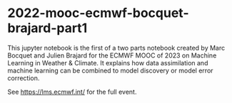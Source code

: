 # 2022-mooc-ecmwf-bocquet-brajard-part1

This jupyter notebook is the first of a two parts notebook created by Marc Bocquet and Julien Brajard
for the ECMWF MOOC of 2023 on Machine Learning in Weather & Climate.
It explains how data assimilation and machine learning can be combined to model discovery or model error correction.

See https://lms.ecmwf.int/ for the full event.

